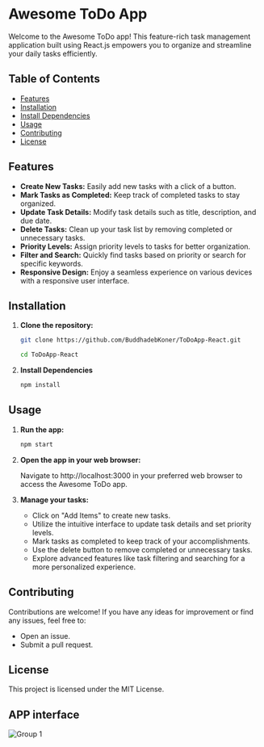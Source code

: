 # Awesome ToDo App

Welcome to the Awesome ToDo app! This feature-rich task management application built using React.js empowers you to organize and streamline your daily tasks efficiently.



## Table of Contents

- [Features](#features)
- [Installation](#installation)
- [Install Dependencies](#install-dependencies)
- [Usage](#usage)
- [Contributing](#contributing)
- [License](#license)

## Features

- **Create New Tasks:** Easily add new tasks with a click of a button.
- **Mark Tasks as Completed:** Keep track of completed tasks to stay organized.
- **Update Task Details:** Modify task details such as title, description, and due date.
- **Delete Tasks:** Clean up your task list by removing completed or unnecessary tasks.
- **Priority Levels:** Assign priority levels to tasks for better organization.
- **Filter and Search:** Quickly find tasks based on priority or search for specific keywords.
- **Responsive Design:** Enjoy a seamless experience on various devices with a responsive user interface.

## Installation

1. **Clone the repository:**

   ```bash
   git clone https://github.com/BuddhadebKoner/ToDoApp-React.git
   ```

   ```bash
   cd ToDoApp-React
   ```

2. **Install Dependencies**

   ```bash
   npm install

## Usage

1. **Run the app:**

   ```bash
   npm start

2. **Open the app in your web browser:**

   Navigate to http://localhost:3000 in your preferred web browser to access the Awesome ToDo app.

3. **Manage your tasks:**

   - Click on "Add Items" to create new tasks.
   - Utilize the intuitive interface to update task details and set priority levels.
   - Mark tasks as completed to keep track of your accomplishments.
   - Use the delete button to remove completed or unnecessary tasks.
   - Explore advanced features like task filtering and searching for a more personalized experience.

## Contributing

Contributions are welcome! If you have any ideas for improvement or find any issues, feel free to:

- Open an issue.
- Submit a pull request.

## License

This project is licensed under the MIT License.


## APP interface

![Group 1](https://github.com/BuddhadebKoner/ToDoApp-React/assets/113292029/20863cd5-0e91-413f-97da-c0a5a08bbf08)
